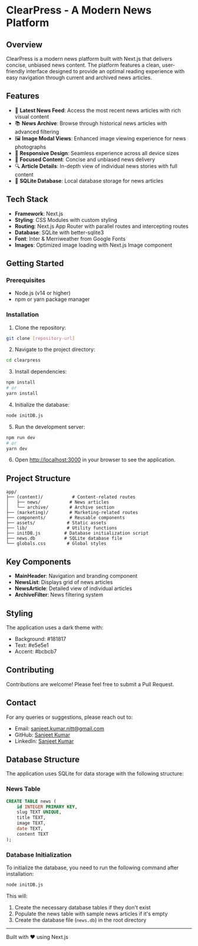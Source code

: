 # ClearPress - A Modern News Platform

## Overview
ClearPress is a modern news platform built with Next.js that delivers concise, unbiased news content. The platform features a clean, user-friendly interface designed to provide an optimal reading experience with easy navigation through current and archived news articles.

## Features
- 📰 **Latest News Feed**: Access the most recent news articles with rich visual content
- 📚 **News Archive**: Browse through historical news articles with advanced filtering
- 🖼️ **Image Modal Views**: Enhanced image viewing experience for news photographs
- 📱 **Responsive Design**: Seamless experience across all device sizes
- 🎯 **Focused Content**: Concise and unbiased news delivery
- 🔍 **Article Details**: In-depth view of individual news stories with full content
- 💾 **SQLite Database**: Local database storage for news articles

## Tech Stack
- **Framework**: Next.js
- **Styling**: CSS Modules with custom styling
- **Routing**: Next.js App Router with parallel routes and intercepting routes
- **Database**: SQLite with better-sqlite3
- **Font**: Inter & Merriweather from Google Fonts
- **Images**: Optimized image loading with Next.js Image component

## Getting Started

### Prerequisites
- Node.js (v14 or higher)
- npm or yarn package manager

### Installation
1. Clone the repository:
```bash
git clone [repository-url]
```

2. Navigate to the project directory:
```bash
cd clearpress
```

3. Install dependencies:
```bash
npm install
# or
yarn install
```

4. Initialize the database:
```bash
node initDB.js
```

5. Run the development server:
```bash
npm run dev
# or
yarn dev
```

6. Open [http://localhost:3000](http://localhost:3000) in your browser to see the application.

## Project Structure
```
app/
├── (content)/           # Content-related routes
│   ├── news/           # News articles
│   └── archive/        # Archive section
├── (marketing)/        # Marketing-related routes
├── components/         # Reusable components
├── assets/            # Static assets
├── lib/               # Utility functions
├── initDB.js         # Database initialization script
├── news.db           # SQLite database file
└── globals.css        # Global styles
```

## Key Components
- **MainHeader**: Navigation and branding component
- **NewsList**: Displays grid of news articles
- **NewsArticle**: Detailed view of individual articles
- **ArchiveFilter**: News filtering system

## Styling
The application uses a dark theme with:
- Background: #181817
- Text: #e5e5e1
- Accent: #bcbcb7

## Contributing
Contributions are welcome! Please feel free to submit a Pull Request.

## Contact
For any queries or suggestions, please reach out to:
- Email: sanjeet.kumar.nitt@gmail.com
- GitHub: [Sanjeet Kumar](https://github.com/sanjeet-sk-kumar)
- LinkedIn: [Sanjeet Kumar](https://www.linkedin.com/in/sanjeet-kumar-5a33b77b/)

## Database Structure
The application uses SQLite for data storage with the following structure:

### News Table
```sql
CREATE TABLE news (
    id INTEGER PRIMARY KEY,
    slug TEXT UNIQUE,
    title TEXT,
    image TEXT,
    date TEXT,
    content TEXT
);
```

### Database Initialization
To initialize the database, you need to run the following command after installation:
```bash
node initDB.js
```

This will:
1. Create the necessary database tables if they don't exist
2. Populate the news table with sample news articles if it's empty
3. Create the database file (`news.db`) in the root directory

---
Built with ❤️ using Next.js 